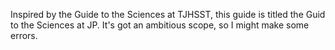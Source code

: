 Inspired by the Guide to the Sciences at TJHSST, this guide is titled the Guid to the Sciences at JP.
It's got an ambitious scope, so I might make some errors.
